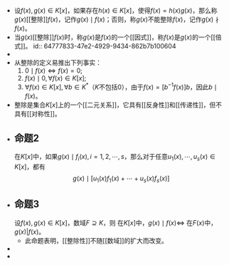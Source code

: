 - 设$f(x),g(x)\in K[x]$，如果存在$h(x)\in K[x]$，使得$f(x)=h(x)g(x)$，那么称$g(x)$[[整除]]$f(x)$，记作$g(x)\mid f(x)$；否则，称$g(x)$不能整除$f(x)$，记作$g(x)\nmid f(x)$。
- 当$g(x)$[[整除]]$f(x)$时，称$g(x)$是$f(x)$的一个[[因式]]，称$f(x)$是$g(x)$的一个[[倍式]]。
  id:: 64777833-47e2-4929-9434-862b7b100604
-
- 从整除的定义易推出下列事实：
  1. $0\mid f(x)\Longleftrightarrow f(x)=0$;
  2. $f(x)\mid 0,\forall f(x)\in K[x]$;
  3. $\forall f(x)\in K[x],\forall b\in K^{*}$（$K$不包括$0$），由于$f(x)=[b^{-1}f(x)]b$，因此$b\mid f(x)$。
- 整除是集合$K[x]$上的一个[[二元关系]]，它具有[[反身性]]和[[传递性]]，但不具有[[对称性]]。
- ## 命题2
  在$K[x]$中，如果$g(x)\mid f_i(x),i=1,2,\cdots,s$，那么对于任意$u_1(x),\cdots,u_s(x)\in K[x]$，都有
  $$g(x)\mid [u_1(x)f_1(x)+\cdots+u_s(x)f_s(x)]$$
- ## 命题3
  设$f(x),g(x)\in K[x]$，数域$F\supseteq K$，则
  在$K[x]$中，$g(x)\mid f(x)\Longleftrightarrow$ 在$F(x)$中，$g(x)|f(x)$。
	- 此命题表明，[[整除性]]不随[[数域]]的扩大而改变。
-
-